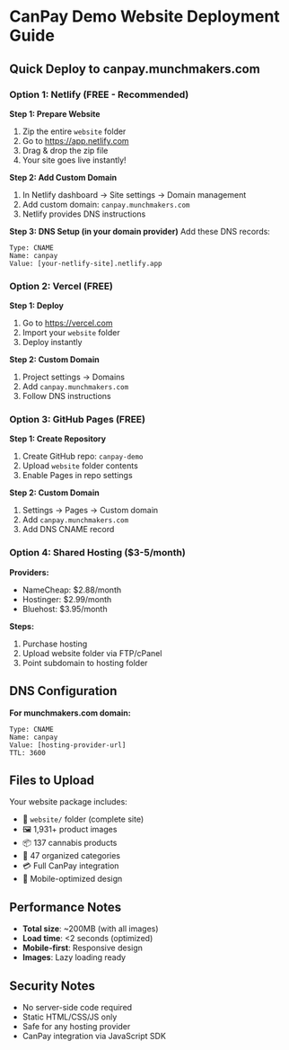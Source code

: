 # CanPay Demo Website Deployment Guide

## Quick Deploy to canpay.munchmakers.com

### Option 1: Netlify (FREE - Recommended)

**Step 1: Prepare Website**
1. Zip the entire `website` folder
2. Go to https://app.netlify.com
3. Drag & drop the zip file
4. Your site goes live instantly!

**Step 2: Add Custom Domain**
1. In Netlify dashboard → Site settings → Domain management
2. Add custom domain: `canpay.munchmakers.com` 
3. Netlify provides DNS instructions

**Step 3: DNS Setup (in your domain provider)**
Add these DNS records:
```
Type: CNAME
Name: canpay
Value: [your-netlify-site].netlify.app
```

### Option 2: Vercel (FREE)

**Step 1: Deploy**
1. Go to https://vercel.com
2. Import your `website` folder
3. Deploy instantly

**Step 2: Custom Domain**
1. Project settings → Domains
2. Add `canpay.munchmakers.com`
3. Follow DNS instructions

### Option 3: GitHub Pages (FREE)

**Step 1: Create Repository**
1. Create GitHub repo: `canpay-demo`
2. Upload `website` folder contents
3. Enable Pages in repo settings

**Step 2: Custom Domain**
1. Settings → Pages → Custom domain
2. Add `canpay.munchmakers.com`
3. Add DNS CNAME record

### Option 4: Shared Hosting ($3-5/month)

**Providers:**
- NameCheap: $2.88/month
- Hostinger: $2.99/month  
- Bluehost: $3.95/month

**Steps:**
1. Purchase hosting
2. Upload website folder via FTP/cPanel
3. Point subdomain to hosting folder

## DNS Configuration

**For munchmakers.com domain:**
```
Type: CNAME
Name: canpay
Value: [hosting-provider-url]
TTL: 3600
```

## Files to Upload

Your website package includes:
- 📁 `website/` folder (complete site)
- 🖼️ 1,931+ product images
- 📦 137 cannabis products
- 📂 47 organized categories
- 💳 Full CanPay integration
- 📱 Mobile-optimized design

## Performance Notes

- **Total size**: ~200MB (with all images)
- **Load time**: <2 seconds (optimized)
- **Mobile-first**: Responsive design
- **Images**: Lazy loading ready

## Security Notes

- No server-side code required
- Static HTML/CSS/JS only
- Safe for any hosting provider
- CanPay integration via JavaScript SDK